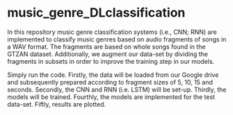 # music_genre_DLclassification
 In this repository music genre classification systems (i.e., CNN; RNN) are implemented to classify music genres based on audio fragments of songs in a WAV format. The fragments are based on whole songs found in the GTZAN dataset. Additionally, we augment our data-set by dividing the fragments in subsets in order to improve the training step in our models.
 
 Simply run the code. Firstly, the data will be loaded from our Google drive and subsequently prepared according to fragment sizes of 5, 10, 15 and seconds. Secondly, the CNN and RNN (i.e. LSTM) will be set-up. Thirdly, the models will be trained. Fourthly, the models are implemented for the test data-set. Fiftly, results are plotted.
